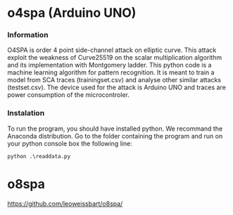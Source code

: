 # o4spa (Arduino UNO)
### Information
O4SPA is order 4 point side-channel attack on elliptic curve. 
This attack exploit the weakness of Curve25519 on the scalar multiplication algorithm and its implementation with Montgomery ladder.
This python code is a machine learning algorithm for pattern recognition. It is meant to train a model from SCA traces (trainingset.csv) and analyse other similar attacks (testset.csv).
The device used for the attack is Arduino UNO and traces are power consumption of the microcontroler.

### Instalation
To run the program, you should have installed python. We recommand the Anaconda distribution.
Go to the folder containing the program and run on your python console box the following line:
```
python .\readdata.py
```

# o8spa
https://github.com/leoweissbart/o8spa/
